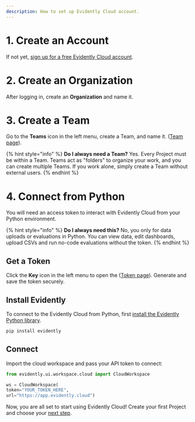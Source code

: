 ```yaml
---
description: How to set up Evidently Cloud account.
---
```


# 1. Create an Account

If not yet, [sign up for a free Evidently Cloud account](https://app.evidently.cloud/signup). 

# 2. Create an Organization

After logging in, create an **Organization** and name it.

# 3. Create a Team 

Go to the **Teams** icon in the left menu, create a Team, and name it. ([Team page](https://app.evidently.cloud/teams)).

{% hint style="info" %}
**Do I always need a Team?** Yes. Every Project must be within a Team. Teams act as "folders" to organize your work, and you can create multiple Teams. If you work alone, simply create a Team without external users. 
{% endhint %}

# 4. Connect from Python

You will need an access token to interact with Evidently Cloud from your Python environment.

{% hint style="info" %}
**Do I always need this?** No, you only for data uploads or evaluations in Python. You can view data, edit dashboards, upload CSVs and run no-code evaluations without the token.
{% endhint %}

## Get a Token

Click the **Key** icon in the left menu to open the ([Token page](https://app.evidently.cloud/token)). Generate and save the token securely. 

## Install Evidently

To connect to the Evidently Cloud from Python, first [install the Evidently Python library](install-evidently.md).

```python
pip install evidently
```

## Connect

Import the cloud workspace and pass your API token to connect: 

```python
from evidently.ui.workspace.cloud import CloudWorkspace

ws = CloudWorkspace(
token="YOUR_TOKEN_HERE",
url="https://app.evidently.cloud")
```

Now, you are all set to start using Evidently Cloud! Create your first Project and choose your [next step](../get-started/quickstart-cloud.md).
